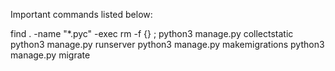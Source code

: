 Important commands listed below:

find . -name "*.pyc" -exec rm -f {} \;
python3 manage.py collectstatic
python3 manage.py runserver
python3 manage.py makemigrations
python3 manage.py migrate